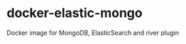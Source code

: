 docker-elastic-mongo
====================

Docker image for MongoDB, ElasticSearch and river plugin
